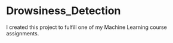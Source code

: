 # Drowsiness_Detection
I created this project to fulfill one of my Machine Learning course assignments.
